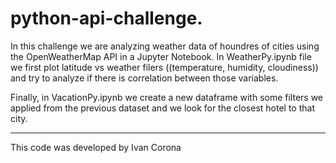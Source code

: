 # python-api-challenge.

In this challenge we are analyzing weather data of houndres of cities using the OpenWeatherMap API in a Jupyter Notebook. In WeatherPy.ipynb file we first plot latitude vs weather filers ((temperature, humidity, cloudiness)) and try to analyze if there is correlation between those variables. 

Finally, in VacationPy.ipynb we create a new dataframe with some filters we applied from the previous dataset and we look for the closest hotel to that city.

-----------------------------
This code was developed by Ivan Corona
